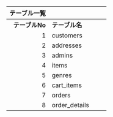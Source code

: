 |   テーブル一覧 |                |                                |
| -------------: | :------------- | :----------------------------- |
| **テーブルNo** | **テーブル名** | &nbsp;&nbsp;&nbsp;&nbsp;&nbsp; |
|              1 | customers      |                                |
|              2 | addresses      |                                |
|              3 | admins         |                                |
|              4 | items          |                                |
|              5 | genres         |                                |
|              6 | cart_items     |                                |
|              7 | orders         |                                |
|              8 | order_details  |                                |